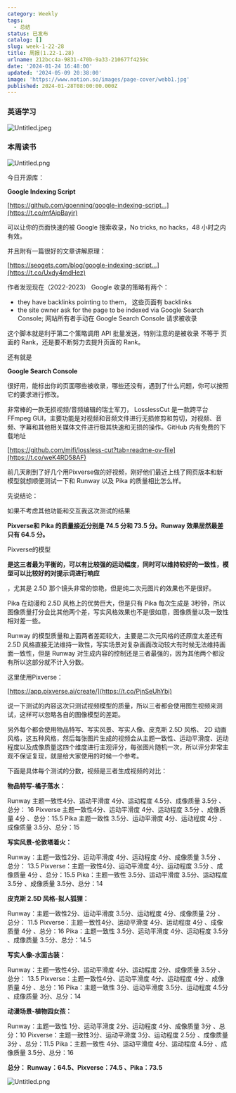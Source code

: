```yaml
---
category: Weekly
tags:
  - 总结
status: 已发布
catalog: []
slug: week-1-22-28
title: 周报(1.22-1.28)
urlname: 212bcc4a-9831-470b-9a33-210677f4259c
date: '2024-01-24 16:48:00'
updated: '2024-05-09 20:38:00'
image: 'https://www.notion.so/images/page-cover/webb1.jpg'
published: 2024-01-28T08:00:00.000Z
---
```


### 英语学习


![Untitled.jpeg](https://prod-files-secure.s3.us-west-2.amazonaws.com/5d24fe63-e567-4804-86f9-9fdc62e13082/13f89310-e18e-4344-b5f8-95c58ff07f1e/Untitled.jpeg?X-Amz-Algorithm=AWS4-HMAC-SHA256&X-Amz-Content-Sha256=UNSIGNED-PAYLOAD&X-Amz-Credential=ASIAZI2LB466UEGUY6J2%2F20250213%2Fus-west-2%2Fs3%2Faws4_request&X-Amz-Date=20250213T053628Z&X-Amz-Expires=3600&X-Amz-Security-Token=IQoJb3JpZ2luX2VjEOL%2F%2F%2F%2F%2F%2F%2F%2F%2F%2FwEaCXVzLXdlc3QtMiJGMEQCICfaM2Senq8RMjzjo32Kzx3A6y9a6kqUO33i%2FDAqkGqEAiAkvD6mczQR99ttrPIqRGaZaEnduGfa%2BjlfnJTVpWlBRiqIBAj7%2F%2F%2F%2F%2F%2F%2F%2F%2F%2F8BEAAaDDYzNzQyMzE4MzgwNSIMCoPhhzMGlV0TVFxMKtwDvOmowd0eMahCD05yN%2FXm4lmdB5tSynmQFE9C7b3FxIPpNImpzjv7xk7AfNqLLfrHQSykPdan12Umj4KlkH49%2FDnbhBuSCoQdBmAQxp7yzJIKqqY3QUgmq0AEMxL4SLjRtS0g%2FLDQtIZ5ESk1M0cEXVe3fx1aULkcoUK7prDVrgt%2BfARx%2Bmykzsagehxs3HgEmXEEV2GWqmtLbrqrXKz88KBqWwlyr3Nrsz32InBUMhfQnfyThcBnCSqxb28JZxCS0tlXOgNND6Fnpv3knXTVGUcAe8Yenx%2Fu4MeE8D0NidUMl0GK5D%2FsOQnZSdj%2FDU3QKy0uR8fJl6vkz%2BH7nCEZxKnLF%2FLEmFfuulRvMYAVqw5gfURnhKqQ4NvfFHrHmlkiJDL6FuPXZRFssVPZZ3C%2B6Y2WnMPtT%2BU378zyZYBAcG4D%2Fe%2FZlln9HI%2FX9S13oJJT7ko754e4R34Vtw4JbzKnj17J%2FHsWwtVb9rV2SvNXIcdu8nOayY5DXuU53BJs17y%2FdmxsuF6h%2BIVRrmY2Oms2Bf2PrTxTXigHDFZQcrZPhtK%2BN5NozvSZmrh2D3WatC4AxKCftFERrQwccsNDTq86STO74VlMUESp517V8FneTo%2FpT9NLGci0%2Bef2qF8wjZe1vQY6pgGWrh6b5BpCIItwfE%2FErNl8hpGt7gdyXBxOT2FOkwKA%2FWXYlRdXYMoHManLxKQDysfKSJB%2BDwdykX%2Fm%2BC7RURNNocR1BPT4kQNqBzYXqb1g3AhBLlnHe6V13yCd2bhFr8ouOY6R9pScgsgbW22T16PckeY0q7I6w90hKSC2gTaHeSXP4kfE3oT2ZP0BcB95J1d2SQx1ypLneL0Zr9fvOfJ3KDuldfEd&X-Amz-Signature=0c21f911425dba4f9e159c6d397515d8bee7387938bcbad23b862bba597cb037&X-Amz-SignedHeaders=host&x-id=GetObject)


### 本周读书


![Untitled.png](https://prod-files-secure.s3.us-west-2.amazonaws.com/5d24fe63-e567-4804-86f9-9fdc62e13082/4230a01f-03e6-45a7-9f78-5892b7e77e85/Untitled.png?X-Amz-Algorithm=AWS4-HMAC-SHA256&X-Amz-Content-Sha256=UNSIGNED-PAYLOAD&X-Amz-Credential=ASIAZI2LB466UEGUY6J2%2F20250213%2Fus-west-2%2Fs3%2Faws4_request&X-Amz-Date=20250213T053628Z&X-Amz-Expires=3600&X-Amz-Security-Token=IQoJb3JpZ2luX2VjEOL%2F%2F%2F%2F%2F%2F%2F%2F%2F%2FwEaCXVzLXdlc3QtMiJGMEQCICfaM2Senq8RMjzjo32Kzx3A6y9a6kqUO33i%2FDAqkGqEAiAkvD6mczQR99ttrPIqRGaZaEnduGfa%2BjlfnJTVpWlBRiqIBAj7%2F%2F%2F%2F%2F%2F%2F%2F%2F%2F8BEAAaDDYzNzQyMzE4MzgwNSIMCoPhhzMGlV0TVFxMKtwDvOmowd0eMahCD05yN%2FXm4lmdB5tSynmQFE9C7b3FxIPpNImpzjv7xk7AfNqLLfrHQSykPdan12Umj4KlkH49%2FDnbhBuSCoQdBmAQxp7yzJIKqqY3QUgmq0AEMxL4SLjRtS0g%2FLDQtIZ5ESk1M0cEXVe3fx1aULkcoUK7prDVrgt%2BfARx%2Bmykzsagehxs3HgEmXEEV2GWqmtLbrqrXKz88KBqWwlyr3Nrsz32InBUMhfQnfyThcBnCSqxb28JZxCS0tlXOgNND6Fnpv3knXTVGUcAe8Yenx%2Fu4MeE8D0NidUMl0GK5D%2FsOQnZSdj%2FDU3QKy0uR8fJl6vkz%2BH7nCEZxKnLF%2FLEmFfuulRvMYAVqw5gfURnhKqQ4NvfFHrHmlkiJDL6FuPXZRFssVPZZ3C%2B6Y2WnMPtT%2BU378zyZYBAcG4D%2Fe%2FZlln9HI%2FX9S13oJJT7ko754e4R34Vtw4JbzKnj17J%2FHsWwtVb9rV2SvNXIcdu8nOayY5DXuU53BJs17y%2FdmxsuF6h%2BIVRrmY2Oms2Bf2PrTxTXigHDFZQcrZPhtK%2BN5NozvSZmrh2D3WatC4AxKCftFERrQwccsNDTq86STO74VlMUESp517V8FneTo%2FpT9NLGci0%2Bef2qF8wjZe1vQY6pgGWrh6b5BpCIItwfE%2FErNl8hpGt7gdyXBxOT2FOkwKA%2FWXYlRdXYMoHManLxKQDysfKSJB%2BDwdykX%2Fm%2BC7RURNNocR1BPT4kQNqBzYXqb1g3AhBLlnHe6V13yCd2bhFr8ouOY6R9pScgsgbW22T16PckeY0q7I6w90hKSC2gTaHeSXP4kfE3oT2ZP0BcB95J1d2SQx1ypLneL0Zr9fvOfJ3KDuldfEd&X-Amz-Signature=92fc1fad091bda51935c9a0dcd1d7e11a45813e5a6a9531ed34abc020cd75495&X-Amz-SignedHeaders=host&x-id=GetObject)


今日开源库：


**Google Indexing Script**


[https://github.com/goenning/google-indexing-script…](https://t.co/mfAipBayir)


可以让你的页面快速的被 Google 搜索收录，No tricks, no hacks，48 小时之内有效。

并且附有一篇很好的文章讲解原理：


[https://seogets.com/blog/google-indexing-script…](https://t.co/Uxdy4mdHez)


作者发现现在（2022-2023） Google 收录的策略有两个：

- they have backlinks pointing to them， 这些页面有 backlinks
- the site owner ask for the page to be indexed via Google Search Console; 网站所有者手动在 Google Search Console 请求被收录

这个脚本就是利于第二个策略调用 API 批量发送，特别注意的是被收录 不等于 页面的 Rank，还是要不断努力去提升页面的 Rank。

还有就是


**Google Search Console**


很好用，能标出你的页面哪些被收录，哪些还没有，遇到了什么问题，你可以按照它的要求进行修改。


非常棒的一款无损视频/音频编辑的瑞士军刀， LosslessCut 是一款跨平台 FFmpeg GUI，主要功能是对视频和音频文件进行无损修剪和剪切，对视频、音频、字幕和其他相关媒体文件进行极其快速和无损的操作。GitHub 内有免费的下载地址


[https://github.com/mifi/lossless-cut?tab=readme-ov-file](https://t.co/weK4RD58AF)


前几天刷到了好几个用Pixverse做的好视频，刚好他们最近上线了网页版本和新模型就想顺便测试一下和 Runway 以及 Pika 的质量相比怎么样。

先说结论：

如果不考虑其他功能和交互我这次测试的结果


**Pixverse和 Pika 的质量接近分别是 74.5 分和 73.5 分。Runway 效果居然最差只有 64.5 分。**


Pixverse的模型


**是这三者最为平衡的，可以有比较强的运动幅度，同时可以维持较好的一致性，模型可以比较好的对提示词进行响应**


，尤其是 2.5D 那个镜头非常的惊艳，但是纯二次元图片的效果也不是很好。

Pika 在动漫和 2.5D 风格上的优势巨大，但是只有 Pika 每次生成是 3秒钟，所以图像质量打分会比其他两个差，写实风格效果也不是很如意，图像质量以及一致性相对差一些。

Runway 的模型质量和上面两者差距较大，主要是二次元风格的还原度太差还有 2.5D 风格直接无法维持一致性，写实场景对复杂画面改动较大有时候无法维持画面一致性，但是 Runway 对生成内容的控制还是三者最强的，因为其他两个都没有所以这部分就不计入分数。

这里使用Pixverse：


[https://app.pixverse.ai/create/](https://t.co/PjnSeUhYbi)


说一下测试的内容这次只测试视频模型的质量，所以三者都会使用图生视频来测试，这样可以忽略各自的图像模型的差距。

另外每个都会使用物品特写、写实风景、写实人像、皮克斯 2.5D 风格、 2D 动画风格，这五种风格，然后每张图片生成的视频会从主题一致性、运动平滑度、运动程度以及成像质量这四个维度进行主观评分，每张图片随机一次，所以评分非常主观不保证复现，就是给大家使用的时候一个参考。

下面是具体每个测试的分数，视频是三者生成视频的对比：


**物品特写-橘子落水：**


Runway   主题一致性4分、运动平滑度 4分、运动程度 4.5分、成像质量 3.5分 、总分： 16
Pixverse 主题一致性4分、运动平滑度 4分、运动程度 3.5分 、成像质量 4分 、总分：15.5
Pika 主题一致性 3.5分、运动平滑度 4分、运动程度 4分 、成像质量 3.5分、总分：15


**写实风景-伦敦塔着火：**


Runway：主题一致性2分、运动平滑度 4分、运动程度 4分、成像质量 3.5分 、总分： 13.5
Pixverse：主题一致性4分、运动平滑度 4分、运动程度 3.5分 、成像质量 4分 、总分：15.5
Pika：主题一致性 3.5分、运动平滑度 3.5分、运动程度 3.5分 、成像质量 3.5分、总分：14


**皮克斯 2.5D 风格-拟人狐狸：**


Runway：主题一致性2分、运动平滑度 3.5分、运动程度 4分、成像质量 2分 、总分： 11.5
Pixverse：主题一致性4分、运动平滑度 4分、运动程度 4分 、成像质量 4分 、总分：16
Pika：主题一致性 3.5分、运动平滑度 4分、运动程度 3.5分 、成像质量 3.5分、总分：14.5


**写实人像-水面古装：**


Runway：主题一致性4分、运动平滑度 4分、运动程度 2分、成像质量 3.5分 、总分： 13.5
Pixverse：主题一致性4分、运动平滑度 4分、运动程度 4分 、成像质量 4分 、总分：16
Pika：主题一致性 3分、运动平滑度 3.5分、运动程度 4.5分 、成像质量 3分、总分：14


**动漫场景-植物园女孩：**


Runway：主题一致性 1分、运动平滑度 2分、运动程度 4分、成像质量 3分 、总分：10
Pixverse：主题一致性3分、运动平滑度 3分、运动程度 2.5分 、成像质量 3分 、总分：11.5
Pika：主题一致性 4分、运动平滑度 4分、运动程度 4.5分 、成像质量 3.5分、总分：16


**总分： Runway：64.5、Pixverse：74.5 、Pika：73.5**


![Untitled.png](https://prod-files-secure.s3.us-west-2.amazonaws.com/5d24fe63-e567-4804-86f9-9fdc62e13082/8e04e5ad-2b05-4144-8058-53bf010acfd3/Untitled.png?X-Amz-Algorithm=AWS4-HMAC-SHA256&X-Amz-Content-Sha256=UNSIGNED-PAYLOAD&X-Amz-Credential=ASIAZI2LB466UEGUY6J2%2F20250213%2Fus-west-2%2Fs3%2Faws4_request&X-Amz-Date=20250213T053628Z&X-Amz-Expires=3600&X-Amz-Security-Token=IQoJb3JpZ2luX2VjEOL%2F%2F%2F%2F%2F%2F%2F%2F%2F%2FwEaCXVzLXdlc3QtMiJGMEQCICfaM2Senq8RMjzjo32Kzx3A6y9a6kqUO33i%2FDAqkGqEAiAkvD6mczQR99ttrPIqRGaZaEnduGfa%2BjlfnJTVpWlBRiqIBAj7%2F%2F%2F%2F%2F%2F%2F%2F%2F%2F8BEAAaDDYzNzQyMzE4MzgwNSIMCoPhhzMGlV0TVFxMKtwDvOmowd0eMahCD05yN%2FXm4lmdB5tSynmQFE9C7b3FxIPpNImpzjv7xk7AfNqLLfrHQSykPdan12Umj4KlkH49%2FDnbhBuSCoQdBmAQxp7yzJIKqqY3QUgmq0AEMxL4SLjRtS0g%2FLDQtIZ5ESk1M0cEXVe3fx1aULkcoUK7prDVrgt%2BfARx%2Bmykzsagehxs3HgEmXEEV2GWqmtLbrqrXKz88KBqWwlyr3Nrsz32InBUMhfQnfyThcBnCSqxb28JZxCS0tlXOgNND6Fnpv3knXTVGUcAe8Yenx%2Fu4MeE8D0NidUMl0GK5D%2FsOQnZSdj%2FDU3QKy0uR8fJl6vkz%2BH7nCEZxKnLF%2FLEmFfuulRvMYAVqw5gfURnhKqQ4NvfFHrHmlkiJDL6FuPXZRFssVPZZ3C%2B6Y2WnMPtT%2BU378zyZYBAcG4D%2Fe%2FZlln9HI%2FX9S13oJJT7ko754e4R34Vtw4JbzKnj17J%2FHsWwtVb9rV2SvNXIcdu8nOayY5DXuU53BJs17y%2FdmxsuF6h%2BIVRrmY2Oms2Bf2PrTxTXigHDFZQcrZPhtK%2BN5NozvSZmrh2D3WatC4AxKCftFERrQwccsNDTq86STO74VlMUESp517V8FneTo%2FpT9NLGci0%2Bef2qF8wjZe1vQY6pgGWrh6b5BpCIItwfE%2FErNl8hpGt7gdyXBxOT2FOkwKA%2FWXYlRdXYMoHManLxKQDysfKSJB%2BDwdykX%2Fm%2BC7RURNNocR1BPT4kQNqBzYXqb1g3AhBLlnHe6V13yCd2bhFr8ouOY6R9pScgsgbW22T16PckeY0q7I6w90hKSC2gTaHeSXP4kfE3oT2ZP0BcB95J1d2SQx1ypLneL0Zr9fvOfJ3KDuldfEd&X-Amz-Signature=f6f36383aca6f834cf52dbbd3392bab32e2313362cc7d906ee24a6484a1c7810&X-Amz-SignedHeaders=host&x-id=GetObject)

